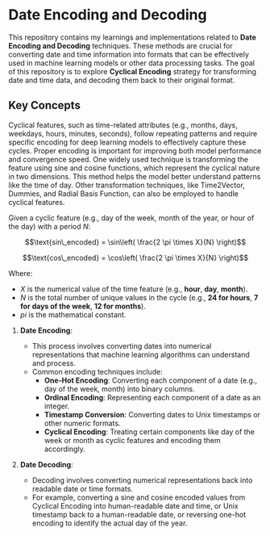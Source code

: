 # Date Encoding and Decoding

This repository contains my learnings and implementations related to **Date Encoding and Decoding** techniques. These methods are crucial for converting date and time information into formats that can be effectively used in machine learning models or other data processing tasks. 
The goal of this repository is to explore **Cyclical Encoding** strategy for transforming date and time data, and decoding them back to their original format.

## Key Concepts

Cyclical features, such as time-related attributes (e.g., months, days, weekdays, hours, minutes, seconds), follow repeating patterns and require specific encoding for deep learning models to effectively capture these cycles. 
Proper encoding is important for improving both model performance and convergence speed. One widely used technique is transforming the feature using sine and cosine functions, which represent the cyclical nature in two dimensions. 
This method helps the model better understand patterns like the time of day. Other transformation techniques, like Time2Vector, Dummies, and Radial Basis Function, can also be employed to handle cyclical features.

Given a cyclic feature (e.g., day of the week, month of the year, or hour of the day) with a period $N$:

$$\text{sin\_encoded} = \sin\left( \frac{2 \pi \times X}{N} \right)$$

$$\text{cos\_encoded} = \cos\left( \frac{2 \pi \times X}{N} \right)$$

Where:
- $X$ is the numerical value of the time feature (e.g., **hour**, **day**, **month**).
- $N$ is the total number of unique values in the cycle (e.g., **24 for hours**, **7 for days of the week**, **12 for months**).
- $pi$ is the mathematical constant.

1. **Date Encoding**: 
    - This process involves converting dates into numerical representations that machine learning algorithms can understand and process.
    - Common encoding techniques include:
        - **One-Hot Encoding**: Converting each component of a date (e.g., day of the week, month) into binary columns.
        - **Ordinal Encoding**: Representing each component of a date as an integer.
        - **Timestamp Conversion**: Converting dates to Unix timestamps or other numeric formats.
        - **Cyclical Encoding**: Treating certain components like day of the week or month as cyclic features and encoding them accordingly.

2. **Date Decoding**: 
    - Decoding involves converting numerical representations back into readable date or time formats.
    - For example, converting a sine and cosine encoded values from Cyclical Encoding into human-readable date and time, or Unix timestamp back to a human-readable date, or reversing one-hot encoding to identify the actual day of the year.
